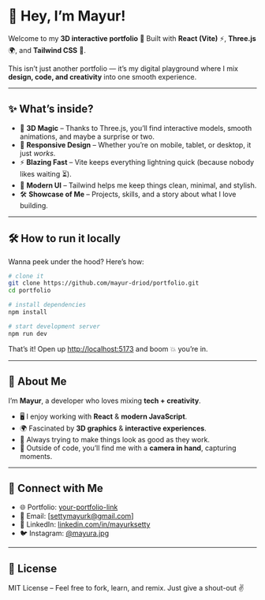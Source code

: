 # 👋 Hey, I’m Mayur!

Welcome to my **3D interactive portfolio** 🚀
Built with **React (Vite)** ⚡, **Three.js** 🌍, and **Tailwind CSS** 🎨.

This isn’t just another portfolio — it’s my digital playground where I mix **design, code, and creativity** into one smooth experience.

---

## ✨ What’s inside?

* 🎥 **3D Magic** – Thanks to Three.js, you’ll find interactive models, smooth animations, and maybe a surprise or two.
* 📱 **Responsive Design** – Whether you’re on mobile, tablet, or desktop, it just *works*.
* ⚡ **Blazing Fast** – Vite keeps everything lightning quick (because nobody likes waiting ⏳).
* 🎨 **Modern UI** – Tailwind helps me keep things clean, minimal, and stylish.
* 🛠️ **Showcase of Me** – Projects, skills, and a story about what I love building.

---

## 🛠️ How to run it locally

Wanna peek under the hood? Here’s how:

```bash
# clone it
git clone https://github.com/mayur-driod/portfolio.git
cd portfolio

# install dependencies
npm install

# start development server
npm run dev
```

That’s it! Open up [http://localhost:5173](http://localhost:5173) and boom 💥 you’re in.

---

## 🙋 About Me

I’m **Mayur**, a developer who loves mixing **tech + creativity**.

* 🖥️ I enjoy working with **React** & **modern JavaScript**.
* 🌍 Fascinated by **3D graphics** & **interactive experiences**.
* 🎨 Always trying to make things look as good as they work.
* 📸 Outside of code, you’ll find me with a **camera in hand**, capturing moments.

---

## 🔗 Connect with Me

* 🌐 Portfolio: [your-portfolio-link]()
* 📧 Email: \[[settymayurk@gmail.com](mailto:settymayurk@gmail.com)]
* 💼 LinkedIn: [linkedin.com/in/mayurksetty](https://linkedin.com/in/mayurksetty)
* 🐦 Instagram: [@mayura.jpg](https://instagram.com/mayura.jpg)

---

## 📜 License

MIT License – Feel free to fork, learn, and remix. Just give a shout-out ✌️